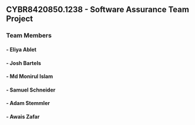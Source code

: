 ## CYBR8420850.1238 - Software Assurance Team Project
### Team Members
#### - Eliya Ablet
#### - Josh Bartels
#### - Md Monirul Islam
#### - Samuel Schneider
#### - Adam Stemmler
#### - Awais Zafar
